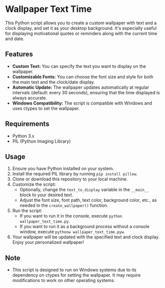 # Wallpaper Text Time

This Python script allows you to create a custom wallpaper with text and a clock display, and set it as your desktop background. It's especially useful for displaying motivational quotes or reminders along with the current time and date.

## Features

- **Custom Text:** You can specify the text you want to display on the wallpaper.
- **Customizable Fonts:** You can choose the font size and style for both the main text and the clock/date display.
- **Automatic Update:** The wallpaper updates automatically at regular intervals (default: every 30 seconds), ensuring that the time displayed is always accurate.
- **Windows Compatibility:** The script is compatible with Windows and uses ctypes to set the wallpaper.

## Requirements

- Python 3.x
- PIL (Python Imaging Library)

## Usage

1. Ensure you have Python installed on your system.
2. Install the required PIL library by running `pip install pillow`.
3. Clone or download this repository to your local machine.
4. Customize the script:
   - Optionally, change the `text_to_display` variable in the `__main__` block to your desired text.
   - Adjust the font size, font path, text color, background color, etc., as needed in the `create_wallpaper()` function.
5. Run the script:
   - If you want to run it in the console, execute `python wallpaper_text_time.py`.
   - If you want to run it as a background process without a console window, execute `pythonw wallpaper_text_time.pyw`.
6. Your wallpaper will be updated with the specified text and clock display. Enjoy your personalized wallpaper!

## Note

- This script is designed to run on Windows systems due to its dependency on ctypes for setting the wallpaper. It may require modifications to work on other operating systems.
